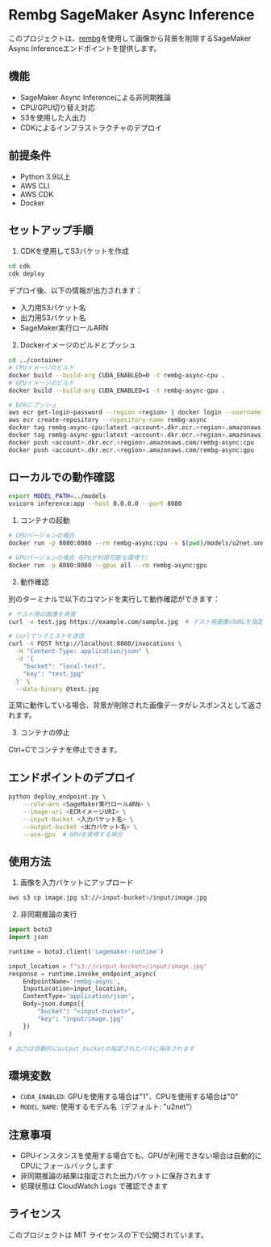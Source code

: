 # Rembg SageMaker Async Inference

このプロジェクトは、[rembg](https://github.com/danielgatis/rembg)を使用して画像から背景を削除するSageMaker Async Inferenceエンドポイントを提供します。

## 機能

- SageMaker Async Inferenceによる非同期推論
- CPU/GPU切り替え対応
- S3を使用した入出力
- CDKによるインフラストラクチャのデプロイ

## 前提条件

- Python 3.9以上
- AWS CLI
- AWS CDK
- Docker

## セットアップ手順

1. CDKを使用してS3バケットを作成

```bash
cd cdk
cdk deploy
```

デプロイ後、以下の情報が出力されます：
- 入力用S3バケット名
- 出力用S3バケット名
- SageMaker実行ロールARN

2. Dockerイメージのビルドとプッシュ

```bash
cd ../container
# CPUイメージのビルド
docker build --build-arg CUDA_ENABLED=0 -t rembg-async-cpu .
# GPUイメージのビルド
docker build --build-arg CUDA_ENABLED=1 -t rembg-async-gpu .

# ECRにプッシュ
aws ecr get-login-password --region <region> | docker login --username AWS --password-stdin <account>.dkr.ecr.<region>.amazonaws.com
aws ecr create-repository --repository-name rembg-async
docker tag rembg-async-cpu:latest <account>.dkr.ecr.<region>.amazonaws.com/rembg-async:cpu
docker tag rembg-async-gpu:latest <account>.dkr.ecr.<region>.amazonaws.com/rembg-async:gpu
docker push <account>.dkr.ecr.<region>.amazonaws.com/rembg-async:cpu
docker push <account>.dkr.ecr.<region>.amazonaws.com/rembg-async:gpu
```

## ローカルでの動作確認

```bash
export MODEL_PATH=../models
uvicorn inference:app --host 0.0.0.0 --port 8080
```

1. コンテナの起動

```bash
# CPUバージョンの場合
docker run -p 8080:8080 --rm rembg-async:cpu -v $(pwd)/models/u2net.onnx:/opt/ml/model/u2net.onnx

# GPUバージョンの場合（GPUが利用可能な環境で）
docker run -p 8080:8080 --gpus all --rm rembg-async:gpu
```

2. 動作確認

別のターミナルで以下のコマンドを実行して動作確認ができます：

```bash
# テスト用の画像を用意
curl -o test.jpg https://example.com/sample.jpg  # テスト用画像のURLを指定

# curlでリクエストを送信
curl -X POST http://localhost:8080/invocations \
  -H "Content-Type: application/json" \
  -d '{
    "bucket": "local-test",
    "key": "test.jpg"
  }' \
  --data-binary @test.jpg
```

正常に動作している場合、背景が削除された画像データがレスポンスとして返されます。

3. コンテナの停止

Ctrl+Cでコンテナを停止できます。

## エンドポイントのデプロイ

```bash
python deploy_endpoint.py \
    --role-arn <SageMaker実行ロールARN> \
    --image-uri <ECRイメージURI> \
    --input-bucket <入力バケット名> \
    --output-bucket <出力バケット名> \
    --use-gpu  # GPUを使用する場合
```

## 使用方法

1. 画像を入力バケットにアップロード

```bash
aws s3 cp image.jpg s3://<input-bucket>/input/image.jpg
```

2. 非同期推論の実行

```python
import boto3
import json

runtime = boto3.client('sagemaker-runtime')

input_location = f"s3://<input-bucket>/input/image.jpg"
response = runtime.invoke_endpoint_async(
    EndpointName='rembg-async',
    InputLocation=input_location,
    ContentType='application/json',
    Body=json.dumps({
        "bucket": "<input-bucket>",
        "key": "input/image.jpg"
    })
)

# 出力は自動的にoutput_bucketの指定されたパスに保存されます
```

## 環境変数

- `CUDA_ENABLED`: GPUを使用する場合は"1"、CPUを使用する場合は"0"
- `MODEL_NAME`: 使用するモデル名（デフォルト: "u2net"）

## 注意事項

- GPUインスタンスを使用する場合でも、GPUが利用できない場合は自動的にCPUにフォールバックします
- 非同期推論の結果は指定された出力バケットに保存されます
- 処理状態は CloudWatch Logs で確認できます

## ライセンス

このプロジェクトは MIT ライセンスの下で公開されています。